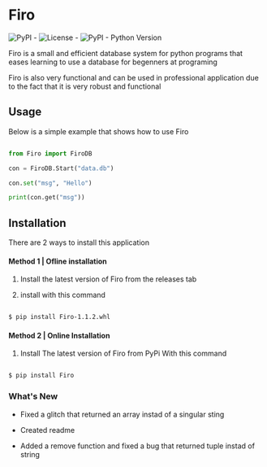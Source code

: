 # Firo

![PyPI](https://img.shields.io/pypi/v/Firo?color=brightgreen) - ![License](https://img.shields.io/pypi/l/Firo?color=red) - ![PyPI - Python Version](https://img.shields.io/pypi/pyversions/Firo?color=brightgreen)

Firo is a small and efficient database system for python programs that eases learning to use a database for begenners at programing

Firo is also very functional and can be used in professional application due to the fact that it is very robust and functional

## Usage

Below is a simple example that shows how to use Firo

```` python

from Firo import FiroDB

con = FiroDB.Start("data.db")

con.set("msg", "Hello")

print(con.get("msg"))

````

## Installation

There are 2 ways to install this application

#### Method 1 | Ofline installation

1. Install the latest version of Firo from the releases tab

2. install with this command

```` bash

$ pip install Firo-1.1.2.whl

````

#### Method 2 | Online Installation

1. Install The latest version of Firo from PyPi With this command

```` bash

$ pip install Firo

````

### What's New

- Fixed a glitch that returned an array instad of a singular sting

- Created readme

- Added a remove function and fixed a bug that returned tuple instad of string
